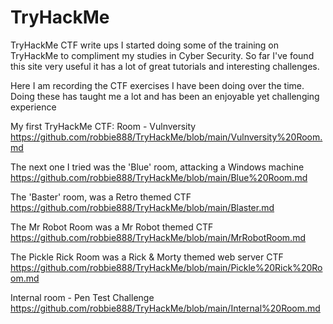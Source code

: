 # TryHackMe
TryHackMe CTF write ups
I started doing some of the training on TryHackMe to compliment my studies in Cyber Security.
So far I've found this site very useful it has a lot of great tutorials and interesting challenges.

Here I am recording the CTF exercises I have been doing over the time. 
Doing these has taught me a lot and has been an enjoyable yet challenging experience

My first TryHackMe CTF: Room - Vulnversity
https://github.com/robbie888/TryHackMe/blob/main/Vulnversity%20Room.md

The next one I tried was the 'Blue' room, attacking a Windows machine
https://github.com/robbie888/TryHackMe/blob/main/Blue%20Room.md

The 'Baster' room, was a Retro themed CTF
https://github.com/robbie888/TryHackMe/blob/main/Blaster.md 

The Mr Robot Room was a Mr Robot themed CTF
https://github.com/robbie888/TryHackMe/blob/main/MrRobotRoom.md

The Pickle Rick Room was a Rick & Morty themed web server CTF
https://github.com/robbie888/TryHackMe/blob/main/Pickle%20Rick%20Room.md

Internal room - Pen Test Challenge
https://github.com/robbie888/TryHackMe/blob/main/Internal%20Room.md
